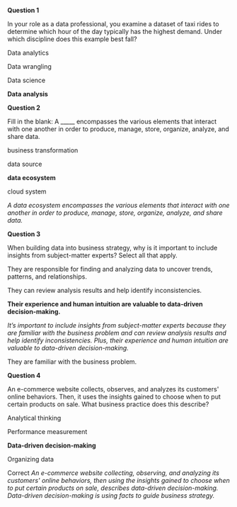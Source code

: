 **Question 1**

In your role as a data professional, you examine a dataset of taxi rides to determine which hour of the day typically has the highest demand. Under which discipline does this example best fall?

Data analytics

Data wrangling

Data science

**Data analysis**

**Question 2**

Fill in the blank: A _____ encompasses the various elements that interact with one another in order to produce, manage, store, organize, analyze, and share data.

business transformation

data source

**data ecosystem**

cloud system

*A data ecosystem encompasses the various elements that interact with one another in order to produce, manage, store, organize, analyze, and share data.*

**Question 3**

When building data into business strategy, why is it important to include insights from subject-matter experts? Select all that apply.

They are responsible for finding and analyzing data to uncover trends, patterns, and relationships. 

They can review analysis results and help identify inconsistencies.

**Their experience and human intuition are valuable to data-driven decision-making.**

*It’s important to include insights from subject-matter experts because they are familiar with the business problem and can review analysis results and help identify inconsistencies. Plus, their experience and human intuition are valuable to data-driven decision-making.*

They are familiar with the business problem.


**Question 4**

An e-commerce website collects, observes, and analyzes its customers' online behaviors. Then, it uses the insights gained to choose when to put certain products on sale. What business practice does this describe?

Analytical thinking

Performance measurement

**Data-driven decision-making**

Organizing data

Correct
_An e-commerce website collecting, observing, and analyzing its customers' online behaviors, then using the insights gained to choose when to put certain products on sale, 
describes data-driven decision-making. Data-driven decision-making is using facts to guide business strategy._
